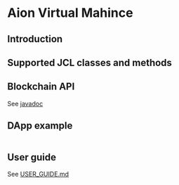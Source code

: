 # Aion Virtual Mahince

## Introduction


## Supported JCL classes and methods


## Blockchain API

See [javadoc](./javadoc/index.html)

## DApp example

```

```

## User guide

See [USER_GUIDE.md](./USER_GUIDE.md)
